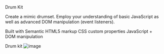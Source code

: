 Drum Kit

Create a mimic drumset. Employ your understanding of basic JavaScript as well as advanced DOM manipulation (event listeners).

Built with
Semantic HTML5 markup
CSS custom properties
JavaScript + DOM manipulation

Drum kit 
![image](https://github.com/Priyankaakrish/Drum-Kit/assets/70511466/53187c53-d5f5-4e9f-b3e8-ea3e051e153e)



